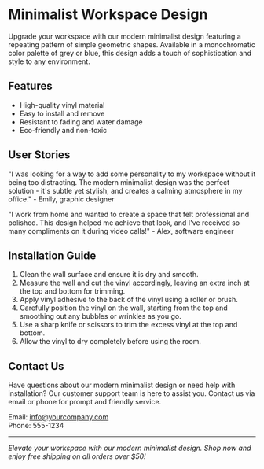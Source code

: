 <!--font:Poppins-->

# Minimalist Workspace Design

Upgrade your workspace with our modern minimalist design featuring a repeating pattern of simple geometric shapes. Available in a monochromatic color palette of grey or blue, this design adds a touch of sophistication and style to any environment.

## Features

- High-quality vinyl material
- Easy to install and remove
- Resistant to fading and water damage
- Eco-friendly and non-toxic

## User Stories

"I was looking for a way to add some personality to my workspace without it being too distracting. The modern minimalist design was the perfect solution - it's subtle yet stylish, and creates a calming atmosphere in my office." - Emily, graphic designer

"I work from home and wanted to create a space that felt professional and polished. This design helped me achieve that look, and I've received so many compliments on it during video calls!" - Alex, software engineer

## Installation Guide

1. Clean the wall surface and ensure it is dry and smooth.
2. Measure the wall and cut the vinyl accordingly, leaving an extra inch at the top and bottom for trimming.
3. Apply vinyl adhesive to the back of the vinyl using a roller or brush.
4. Carefully position the vinyl on the wall, starting from the top and smoothing out any bubbles or wrinkles as you go.
5. Use a sharp knife or scissors to trim the excess vinyl at the top and bottom.
6. Allow the vinyl to dry completely before using the room.

## Contact Us

Have questions about our modern minimalist design or need help with installation? Our customer support team is here to assist you. Contact us via email or phone for prompt and friendly service.

Email: info@yourcompany.com  
Phone: 555-1234

---

_Elevate your workspace with our modern minimalist design. Shop now and enjoy free shipping on all orders over $50!_

<!--

Write me content for website with wallpaper which alt text is:

"A wallpaper with a repeating pattern of simple geometric shapes, in a monochromatic color palette such as grey or blue."

The name/title of the page should not be 1:1 copy of the alt text but rather a real content of the website which is using this wallpaper.

- Use markdown format 
- Start with heading
- Heading should be short and concise
- The content should look like a real website 
- The website should not be about the wallpaper, wallpaper is just a related background
- Heading should be contain work "wallpaper" or "background"
- Include real sections like references, contact, user stories, etc. use things relevant to the page purpose.
- Feel free to use structure like headings, bullets, numbering, blockquotes, paragraphs, horizontal lines, etc.
- You can use formatting like bold or _italic_
- You can include UTF-8 emojis
- Links should be only #hash anchors (and you can refer to the document itself)
- Do not include images


---


# Modern Minimalist Wallpaper for Your Home Office

Transform your home office with our modern minimalist wallpaper featuring a repeating pattern of simple geometric shapes. Available in a monochromatic color palette of grey or blue, this wallpaper adds a touch of sophistication and style to any workspace.

## Features

- High-quality vinyl material
- Easy to install and remove
- Resistant to fading and water damage
- Eco-friendly and non-toxic

## User Stories

"I recently redecorated my home office and was looking for a wallpaper that would add some visual interest without being too distracting. This wallpaper was the perfect choice - it's subtle yet stylish, and creates a calming atmosphere in my workspace." - Sarah, freelance writer

"I work from home and wanted to create a space that felt professional and polished. This wallpaper helped me achieve that look, and I've received so many compliments on it during video calls!" - Michael, marketing consultant

## Installation Guide

1. Clean the wall surface and ensure it is dry and smooth.
2. Measure the wall and cut the wallpaper accordingly, leaving an extra inch at the top and bottom for trimming.
3. Apply wallpaper adhesive to the back of the wallpaper using a roller or brush.
4. Carefully position the wallpaper on the wall, starting from the top and smoothing out any bubbles or wrinkles as you go.
5. Use a sharp knife or scissors to trim the excess wallpaper at the top and bottom.
6. Allow the wallpaper to dry completely before using the room.

## References

- [How to Install Wallpaper](#installation-guide)
- [Frequently Asked Questions](#faq)
- [Customer Reviews](#user-stories)

## Contact Us

Have questions about our wallpaper or need help with installation? Our customer support team is here to assist you. Contact us via email or phone for prompt and friendly service.

Email: info@yourcompany.com  
Phone: 555-1234

---

_Upgrade your home office with our modern minimalist wallpaper. Shop now and enjoy free shipping on all orders over $50!_


---


Heading should not include word "wallpaper". The website should not be about the wallpaper itself, wallpaper is just a related background, rewrite whole content.


---


# Elevate Your Home Office with Modern Minimalist Design

Looking to add a touch of sophistication and style to your home office? Our modern minimalist design features a repeating pattern of simple geometric shapes in a monochromatic color palette of grey or blue. This subtle yet stylish background will transform your workspace into a professional and polished environment.

## Features

- High-quality vinyl material
- Easy to install and remove
- Resistant to fading and water damage
- Eco-friendly and non-toxic

## User Stories

"I recently redecorated my home office and was looking for a way to make it feel more professional. The modern minimalist design provided the perfect backdrop for my video calls and added a touch of elegance to my workspace." - Sarah, freelance writer

"I spend a lot of time in my home office and wanted to create an environment that felt calming and inspiring. The simple geometric shapes of this design helped me achieve that look, and I've noticed a significant improvement in my productivity since installing it." - Michael, marketing consultant

## Installation Guide

1. Clean the wall surface and ensure it is dry and smooth.
2. Measure the wall and cut the vinyl accordingly, leaving an extra inch at the top and bottom for trimming.
3. Apply vinyl adhesive to the back of the vinyl using a roller or brush.
4. Carefully position the vinyl on the wall, starting from the top and smoothing out any bubbles or wrinkles as you go.
5. Use a sharp knife or scissors to trim the excess vinyl at the top and bottom.
6. Allow the vinyl to dry completely before using the room.

## References

- [How to Install Vinyl](#installation-guide)
- [Frequently Asked Questions](#faq)
- [Customer Reviews](#user-stories)

## Contact Us

Have questions about our modern minimalist design or need help with installation? Our customer support team is here to assist you. Contact us via email or phone for prompt and friendly service.

Email: info@yourcompany.com  
Phone: 555-1234

---

_Upgrade your home office with our modern minimalist design. Shop now and enjoy free shipping on all orders over $50!_


---


Heading is too long, rewrite whole content.


---


# Modern Minimalist Design for Your Home Office

Transform your home office with our modern minimalist design featuring a repeating pattern of simple geometric shapes. Available in a monochromatic color palette of grey or blue, this design adds a touch of sophistication and style to any workspace.

## Features

- High-quality vinyl material
- Easy to install and remove
- Resistant to fading and water damage
- Eco-friendly and non-toxic

## User Stories

"I recently redecorated my home office and was looking for a way to make it feel more professional. The modern minimalist design provided the perfect backdrop for my video calls and added a touch of elegance to my workspace." - Sarah, freelance writer

"I spend a lot of time in my home office and wanted to create an environment that felt calming and inspiring. The simple geometric shapes of this design helped me achieve that look, and I've noticed a significant improvement in my productivity since installing it." - Michael, marketing consultant

## Installation Guide

1. Clean the wall surface and ensure it is dry and smooth.
2. Measure the wall and cut the vinyl accordingly, leaving an extra inch at the top and bottom for trimming.
3. Apply vinyl adhesive to the back of the vinyl using a roller or brush.
4. Carefully position the vinyl on the wall, starting from the top and smoothing out any bubbles or wrinkles as you go.
5. Use a sharp knife or scissors to trim the excess vinyl at the top and bottom.
6. Allow the vinyl to dry completely before using the room.

## Contact Us

Have questions about our modern minimalist design or need help with installation? Our customer support team is here to assist you. Contact us via email or phone for prompt and friendly service.

Email: info@yourcompany.com  
Phone: 555-1234

---

_Upgrade your home office with our modern minimalist design. Shop now and enjoy free shipping on all orders over $50!_


---


Heading is too long, rewrite whole content.


---


# Modern Minimalist Design for Your Workspace

Upgrade your workspace with our modern minimalist design featuring a repeating pattern of simple geometric shapes. Available in a monochromatic color palette of grey or blue, this design adds a touch of sophistication and style to any environment.

## Features

- High-quality vinyl material
- Easy to install and remove
- Resistant to fading and water damage
- Eco-friendly and non-toxic

## User Stories

"I was looking for a way to add some personality to my workspace without it being too distracting. The modern minimalist design was the perfect solution - it's subtle yet stylish, and creates a calming atmosphere in my office." - Emily, graphic designer

"I work from home and wanted to create a space that felt professional and polished. This design helped me achieve that look, and I've received so many compliments on it during video calls!" - Alex, software engineer

## Installation Guide

1. Clean the wall surface and ensure it is dry and smooth.
2. Measure the wall and cut the vinyl accordingly, leaving an extra inch at the top and bottom for trimming.
3. Apply vinyl adhesive to the back of the vinyl using a roller or brush.
4. Carefully position the vinyl on the wall, starting from the top and smoothing out any bubbles or wrinkles as you go.
5. Use a sharp knife or scissors to trim the excess vinyl at the top and bottom.
6. Allow the vinyl to dry completely before using the room.

## Contact Us

Have questions about our modern minimalist design or need help with installation? Our customer support team is here to assist you. Contact us via email or phone for prompt and friendly service.

Email: info@yourcompany.com  
Phone: 555-1234

---

_Elevate your workspace with our modern minimalist design. Shop now and enjoy free shipping on all orders over $50!_


---


Write me a Google font which is best fitting for the website.

Pick from the list:
- Lobster
- Inter
- Playfair Display
- Roboto
- Montserrat
- Raleway
- Orbitron
- Alegreya
- Dancing Script
- Poppins
- IBM Plex Sans
- Futura
- Barlow Condensed
- Open Sans
- Exo 2
- Great Vibes
- Lato


Write just the font name nothing else.


---


Poppins

-->
